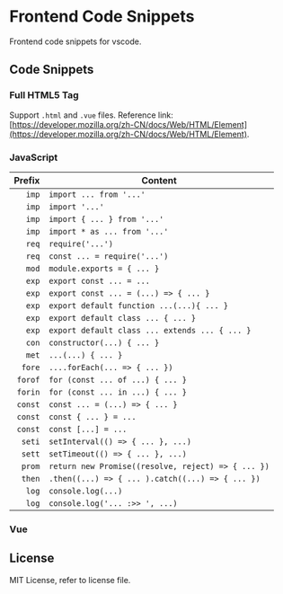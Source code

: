 # Frontend Code Snippets

Frontend code snippets for vscode.

## Code Snippets

### Full HTML5 Tag

Support `.html` and `.vue` files. Reference link: [https://developer.mozilla.org/zh-CN/docs/Web/HTML/Element](https://developer.mozilla.org/zh-CN/docs/Web/HTML/Element).

### JavaScript

| Prefix | Content |
| -------: | ------- |
| `imp` | `import ... from '...'`|
| `imp` | `import '...'` |
| `imp` | `import { ... } from '...'` |
| `imp` | `import * as ... from '...'` |
| `req` | `require('...')`|
| `req` | `const ... = require('...')`|
| `mod` | `module.exports = { ... }`|
| `exp` | `export const ... = ...` |
| `exp` | `export const ... = (...) => { ... }` |
| `exp` | `export default function ...(...){ ... }` |
| `exp` | `export default class ... { ... }` |
| `exp` | `export default class ... extends ... { ... }` |
| `con` | `constructor(...) { ... }` |
| `met` | `...(...) { ... }` |
| `fore` | `....forEach(... => { ... })` |
| `forof` | `for (const ... of ...) { ... }` |
| `forin` | `for (const ... in ...) { ... }` |
| `const` | `const ... = (...) => { ... }` |
| `const` | `const { ... } = ...` |
| `const` | `const [...] = ...` |
| `seti` | `setInterval(() => { ... }, ...)` |
| `sett` | `setTimeout(() => { ... }, ...)` |
| `prom` | `return new Promise((resolve, reject) => { ... })` |
| `then` | `.then((...) => { ... ).catch((...) => { ... })` |
| `log` | `console.log(...)` |
| `log` | `console.log('... :>> ', ...)` |

### Vue

## License

MIT License, refer to license file.
